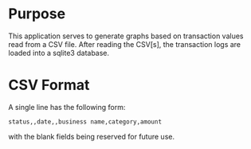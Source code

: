 # Purpose

This application serves to generate graphs based on transaction values read from a CSV file.  After
reading the CSV[s], the transaction logs are loaded into a sqlite3 database.

# CSV Format

A single line has the following form:

`status,,date,,business name,category,amount`

with the blank fields being reserved for future use.

